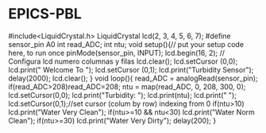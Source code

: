 # EPICS-PBL
#include<LiquidCrystal.h> 
LiquidCrystal lcd(2, 3, 4, 5, 6, 7); 
#define sensor_pin A0 
int read_ADC; 
int ntu; void setup(){// put your setup code here, to run once 
pinMode(sensor_pin, INPUT); 
lcd.begin(16, 2); // Configura lcd numero columnas y filas 
lcd.clear(); 
lcd.setCursor (0,0); 
lcd.print(" Welcome To "); 
lcd.setCursor (0,1); 
lcd.print("Turbidity Sensor"); 
delay(2000); lcd.clear(); 
} 
void loop(){ 
  read_ADC = analogRead(sensor_pin); 
  if(read_ADC>208)read_ADC=208; 
  ntu = map(read_ADC, 0, 208, 300, 0); 
  lcd.setCursor(0,0); lcd.print("Turbidity: ");
  lcd.print(ntu); lcd.print(" "); 
  lcd.setCursor(0,1);//set cursor (colum by row) indexing from 0 
  if(ntu>10) lcd.print("Water Very Clean"); 
  if(ntu>=10 && ntu<30) 
  lcd.print("Water Norm Clean"); 
  if(ntu>=30) 
  lcd.print("Water Very Dirty"); 
  delay(200); 
  }
